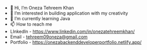 - 👋 Hi, I’m Oneza Tehreem Khan
- 👀 I’m interested in building application with my creativity
- 🌱 I’m currently learning Java
- 📫 How to reach me 
- LInkedIn - https://www.linkedin.com/in/onezatehreemkhan/
- Email - tehreem09oneza@gmail.com
- Portfolio - https://onezabackenddeveloperportfolio.netlify.app/

